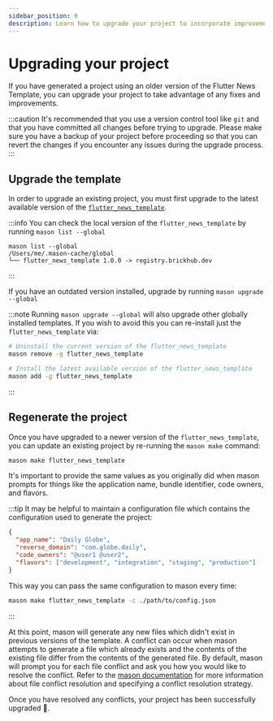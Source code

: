 ```yaml
---
sidebar_position: 9
description: Learn how to upgrade your project to incorporate improvements in the toolkit.
---
```


# Upgrading your project

If you have generated a project using an older version of the Flutter News Template, you can upgrade your project to take advantage of any fixes and improvements.

:::caution
It's recommended that you use a version control tool like `git` and that you have committed all changes before trying to upgrade. Please make sure you have a backup of your project before proceeding so that you can revert the changes if you encounter any issues during the upgrade process.
:::

## Upgrade the template

In order to upgrade an existing project, you must first upgrade to the latest available version of the [`flutter_news_template`](https://brickhub.dev/bricks/flutter_news_template).

:::info
You can check the local version of the `flutter_news_template` by running `mason list --global`

```
mason list --global
/Users/me/.mason-cache/global
└── flutter_news_template 1.0.0 -> registry.brickhub.dev
```

:::

If you have an outdated version installed, upgrade by running `mason upgrade --global`

:::note
Running `mason upgrade --global` will also upgrade other globally installed templates. If you wish to avoid this you can re-install just the `flutter_news_template` via:

```sh
# Uninstall the current version of the flutter_news_template
mason remove -g flutter_news_template

# Install the latest available version of the flutter_news_template
mason add -g flutter_news_template
```

:::

## Regenerate the project

Once you have upgraded to a newer version of the `flutter_news_template`, you can update an existing project by re-running the `mason make` command:

```sh
mason make flutter_news_template
```

It's important to provide the same values as you originally did when mason prompts for things like the application name, bundle identifier, code owners, and flavors.

:::tip
It may be helpful to maintain a configuration file which contains the configuration used to generate the project:

```json
{
  "app_name": "Daily Globe",
  "reverse_domain": "com.globe.daily",
  "code_owners": "@user1 @user2",
  "flavors": ["development", "integration", "staging", "production"]
}
```

This way you can pass the same configuration to mason every time:

```sh
mason make flutter_news_template -c ./path/to/config.json
```

:::

At this point, mason will generate any new files which didn't exist in previous versions of the template. A conflict can occur when mason attempts to generate a file which already exists and the contents of the existing file differ from the contents of the generated file. By default, mason will prompt you for each file conflict and ask you how you would like to resolve the conflict. Refer to the [mason documentation](https://docs.brickhub.dev/mason-make#file-conflict-resolution-%EF%B8%8F) for more information about file conflict resolution and specifying a conflict resolution strategy.

Once you have resolved any conflicts, your project has been successfully upgraded 🎉.
